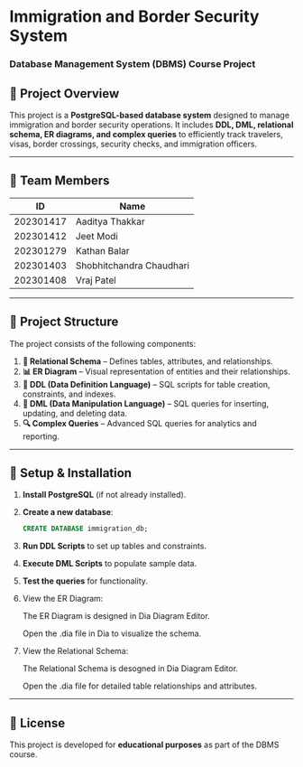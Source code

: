 
# **Immigration and Border Security System**  
### **Database Management System (DBMS) Course Project**  

## **📌 Project Overview**  
This project is a **PostgreSQL-based database system** designed to manage immigration and border security operations. It includes **DDL, DML, relational schema, ER diagrams, and complex queries** to efficiently track travelers, visas, border crossings, security checks, and immigration officers.  

---

## **👥 Team Members**  
| ID          | Name                   |  
|-------------|------------------------|  
| 202301417   | Aaditya Thakkar        |  
| 202301412   | Jeet Modi              |  
| 202301279   | Kathan Balar           |  
| 202301403   | Shobhitchandra Chaudhari |  
| 202301408   | Vraj Patel             |  

---

## **📂 Project Structure**  
The project consists of the following components:  

1. **📄 Relational Schema** – Defines tables, attributes, and relationships.  
2. **📊 ER Diagram** – Visual representation of entities and their relationships.  
3. **🔧 DDL (Data Definition Language)** – SQL scripts for table creation, constraints, and indexes.  
4. **📝 DML (Data Manipulation Language)** – SQL queries for inserting, updating, and deleting data.  
5. **🔍 Complex Queries** – Advanced SQL queries for analytics and reporting.  

---


## **🚀 Setup & Installation**  
1. **Install PostgreSQL** (if not already installed).  
2. **Create a new database**:  
   ```sql
   CREATE DATABASE immigration_db;
   ```
3. **Run DDL Scripts** to set up tables and constraints.  
4. **Execute DML Scripts** to populate sample data.  
5. **Test the queries** for functionality.
6. View the ER Diagram:

    The ER Diagram is designed in Dia Diagram Editor.

    Open the .dia file in Dia to visualize the schema.
7. View the Relational Schema:

   The Relational Schema is desogned in Dia Diagram Editor.

   Open the .dia file for detailed table relationships and attributes.
   
---

## **📜 License**  
This project is developed for **educational purposes** as part of the DBMS course.  

